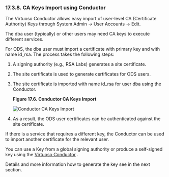 <div>

<div>

<div>

<div>

### 17.3.8. CA Keys Import using Conductor

</div>

</div>

</div>

The Virtuoso Conductor allows easy import of user-level CA (Certificate
Authority) Keys through System Admin -\> User Accounts -\> Edit.

The dba user (typically) or other users may need CA keys to execute
different services.

For ODS, the dba user must import a certificate with primary key and
with name id_rsa. The process takes the following steps:

<div>

1.  A signing authority (e.g., RSA Labs) generates a site certificate.

2.  The site certificate is used to generate certificates for ODS users.

3.  The site certificate is imported with name id_rsa for user dba using
    the Conductor.

    <div>

    <div>

    **Figure 17.6. Conductor CA Keys Import**

    <div>

    <div>

    ![Conductor CA Keys Import](images/ui/foafssl27.png)

    </div>

    </div>

    </div>

      

    </div>

4.  As a result, the ODS user certificates can be authenticated against
    the site certificate.

</div>

If there is a service that requires a different key, the Conductor can
be used to import another certificate for the relevant user.

You can use a Key from a global signing authority or produce a
self-signed key using the <a
href="http://s3.amazonaws.com/opldownload/uda/vad-packages/6.1/virtuoso/conductor_dav.vad"
class="ulink" target="_top">Virtuoso Conductor</a> .

Details and more information how to generate the key see in the next
section.

</div>
